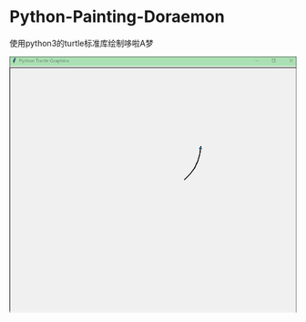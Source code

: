 # Python-Painting-Doraemon
使用python3的turtle标准库绘制哆啦A梦

![](https://raw.githubusercontent.com/PerpetualSmile/picture/master/Doraemon/Doraemon.gif)